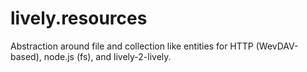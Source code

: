 # lively.resources

Abstraction around file and collection like entities for HTTP (WevDAV-based),
node.js (fs), and lively-2-lively.
